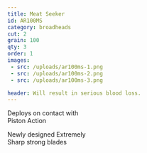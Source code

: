 ```yaml
---
title: Meat Seeker
id: AR100MS
category: broadheads
cut: 2
grain: 100
qty: 3
order: 1
images:
 - src: /uploads/ar100ms-1.png
 - src: /uploads/ar100ms-2.png
 - src: /uploads/ar100ms-3.png

header: Will result in serious blood loss.
---
```


Deploys on contact with<br />
<span class="highlight">Piston Action</span>

Newly designed <span class="highlight">Extremely<br />
Sharp</span> strong blades
